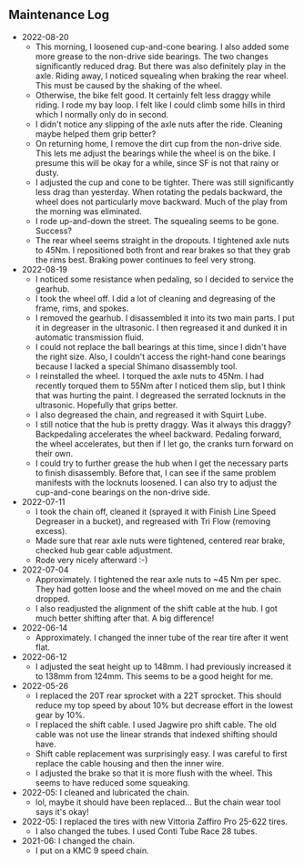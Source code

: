 ## Maintenance Log

- 2022-08-20
  - This morning, I loosened cup-and-cone bearing. I also added some
    more grease to the non-drive side bearings. The two changes
    significantly reduced drag. But there was also definitely play in
    the axle. Riding away, I noticed squealing when braking the rear
    wheel. This must be caused by the shaking of the wheel.
  - Otherwise, the bike felt good. It certainly felt less draggy while
    riding. I rode my bay loop. I felt like I could climb some hills in
    third which I normally only do in second.
  - I didn't notice any slipping of the axle nuts after the ride.
    Cleaning maybe helped them grip better?
  - On returning home, I remove the dirt cup from the non-drive side.
    This lets me adjust the bearings while the wheel is on the bike. I
    presume this will be okay for a while, since SF is not that rainy or
    dusty.
  - I adjusted the cup and cone to be tighter. There was still
    significantly less drag than yesterday. When rotating the pedals
    backward, the wheel does not particularly move backward. Much of the
    play from the morning was eliminated.
  - I rode up-and-down the street. The squealing seems to be gone.
    Success?
  - The rear wheel seems straight in the dropouts. I tightened axle nuts
    to 45Nm. I repositioned both front and rear brakes so that they grab
    the rims best. Braking power continues to feel very strong.
- 2022-08-19
  - I noticed some resistance when pedaling, so I decided to service the
    gearhub.
  - I took the wheel off. I did a lot of cleaning and degreasing of the
    frame, rims, and spokes.
  - I removed the gearhub. I disassembled it into its two main parts. I
    put it in degreaser in the ultrasonic. I then regreased it and
    dunked it in automatic transmission fluid.
  - I could not replace the ball bearings at this time, since I didn't
    have the right size. Also, I couldn't access the right-hand cone
    bearings because I lacked a special Shimano disassembly tool.
  - I reinstalled the wheel. I torqued the axle nuts to 45Nm. I had
    recently torqued them to 55Nm after I noticed them slip, but I think
    that was hurting the paint. I degreased the serrated locknuts in the
    ultrasonic. Hopefully that grips better.
  - I also degreased the chain, and regreased it with Squirt Lube.
  - I still notice that the hub is pretty draggy. Was it always this
    draggy? Backpedaling accelerates the wheel backward. Pedaling
    forward, the wheel accelerates, but then if I let go, the cranks
    turn forward on their own.
  - I could try to further grease the hub when I get the necessary parts
    to finish disassembly. Before that, I can see if the same problem
    manifests with the locknuts loosened. I can also try to adjust the
    cup-and-cone bearings on the non-drive side.
- 2022-07-11
  - I took the chain off, cleaned it (sprayed it with Finish Line Speed
    Degreaser in a bucket), and regreased with Tri Flow (removing
    excess).
  - Made sure that rear axle nuts were tightened, centered rear brake,
    checked hub gear cable adjustment.
  - Rode very nicely afterward :-)
- 2022-07-04
  - Approximately. I tightened the rear axle nuts to ~45 Nm per spec.
    They had gotten loose and the wheel moved on me and the chain
    dropped.
  - I also readjusted the alignment of the shift cable at the hub. I got
    much better shifting after that. A big difference!
- 2022-06-14
  - Approximately. I changed the inner tube of the rear tire after it
    went flat.
- 2022-06-12
  - I adjusted the seat height up to 148mm. I had previously increased
    it to 138mm from 124mm. This seems to be a good height for me.
- 2022-05-26
  - I replaced the 20T rear sprocket with a 22T sprocket. This should
    reduce my top speed by about 10% but decrease effort in the lowest
    gear by 10%.
  - I replaced the shift cable. I used Jagwire pro shift cable. The
    old cable was not use the linear strands that indexed shifting
    should have.
  - Shift cable replacement was surprisingly easy. I was careful to
    first replace the cable housing and then the inner wire.
  - I adjusted the brake so that it is more flush with the wheel. This
    seems to have reduced some squeaking.
- 2022-05: I cleaned and lubricated the chain.
  - lol, maybe it should have been replaced... But the chain wear tool
    says it's okay!
- 2022-05: I replaced the tires with new Vittoria Zaffiro Pro 25-622
  tires.
  - I also changed the tubes. I used Conti Tube Race 28 tubes.
- 2021-06: I changed the chain.
  - I put on a KMC 9 speed chain.
